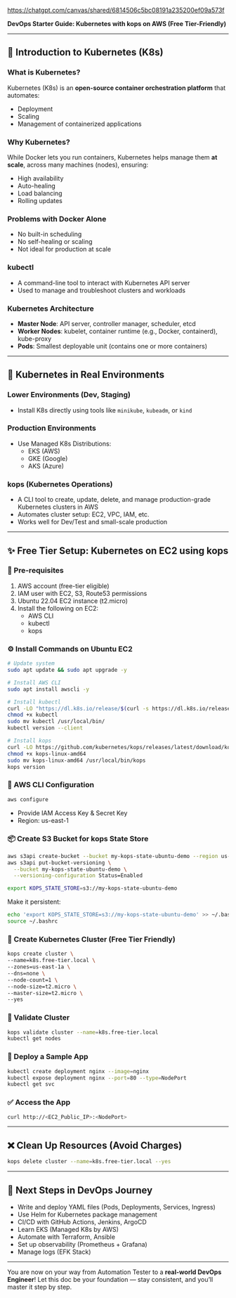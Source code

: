 https://chatgpt.com/canvas/shared/6814506c5bc08191a235200ef09a573f

**DevOps Starter Guide: Kubernetes with kops on AWS (Free Tier-Friendly)**

---

## 🚀 Introduction to Kubernetes (K8s)

### What is Kubernetes?

Kubernetes (K8s) is an **open-source container orchestration platform** that automates:

- Deployment
- Scaling
- Management of containerized applications

### Why Kubernetes?

While Docker lets you run containers, Kubernetes helps manage them **at scale**, across many machines (nodes), ensuring:

- High availability
- Auto-healing
- Load balancing
- Rolling updates

### Problems with Docker Alone

- No built-in scheduling
- No self-healing or scaling
- Not ideal for production at scale

### kubectl

- A command-line tool to interact with Kubernetes API server
- Used to manage and troubleshoot clusters and workloads

### Kubernetes Architecture

- **Master Node**: API server, controller manager, scheduler, etcd
- **Worker Nodes**: kubelet, container runtime (e.g., Docker, containerd), kube-proxy
- **Pods**: Smallest deployable unit (contains one or more containers)

---

## 🧰 Kubernetes in Real Environments

### Lower Environments (Dev, Staging)

- Install K8s directly using tools like `minikube`, `kubeadm`, or `kind`

### Production Environments

- Use Managed K8s Distributions:
  - EKS (AWS)
  - GKE (Google)
  - AKS (Azure)

### kops (Kubernetes Operations)

- A CLI tool to create, update, delete, and manage production-grade Kubernetes clusters in AWS
- Automates cluster setup: EC2, VPC, IAM, etc.
- Works well for Dev/Test and small-scale production

---

## ✨ Free Tier Setup: Kubernetes on EC2 using kops

### 📅 Pre-requisites

1. AWS account (free-tier eligible)
2. IAM user with EC2, S3, Route53 permissions
3. Ubuntu 22.04 EC2 instance (t2.micro)
4. Install the following on EC2:
   - AWS CLI
   - kubectl
   - kops

### ⚙️ Install Commands on Ubuntu EC2

```bash
# Update system
sudo apt update && sudo apt upgrade -y

# Install AWS CLI
sudo apt install awscli -y

# Install kubectl
curl -LO "https://dl.k8s.io/release/$(curl -s https://dl.k8s.io/release/stable.txt)/bin/linux/amd64/kubectl"
chmod +x kubectl
sudo mv kubectl /usr/local/bin/
kubectl version --client

# Install kops
curl -LO https://github.com/kubernetes/kops/releases/latest/download/kops-linux-amd64
chmod +x kops-linux-amd64
sudo mv kops-linux-amd64 /usr/local/bin/kops
kops version
```

### 🔑 AWS CLI Configuration

```bash
aws configure
```

- Provide IAM Access Key & Secret Key
- Region: us-east-1

### 📦 Create S3 Bucket for kops State Store

```bash
aws s3api create-bucket --bucket my-kops-state-ubuntu-demo --region us-east-1
aws s3api put-bucket-versioning \
  --bucket my-kops-state-ubuntu-demo \
  --versioning-configuration Status=Enabled

export KOPS_STATE_STORE=s3://my-kops-state-ubuntu-demo
```

Make it persistent:

```bash
echo 'export KOPS_STATE_STORE=s3://my-kops-state-ubuntu-demo' >> ~/.bashrc
source ~/.bashrc
```

### 📆 Create Kubernetes Cluster (Free Tier Friendly)

```bash
kops create cluster \
--name=k8s.free-tier.local \
--zones=us-east-1a \
--dns=none \
--node-count=1 \
--node-size=t2.micro \
--master-size=t2.micro \
--yes
```

### 🌟 Validate Cluster

```bash
kops validate cluster --name=k8s.free-tier.local
kubectl get nodes
```

### 🌌 Deploy a Sample App

```bash
kubectl create deployment nginx --image=nginx
kubectl expose deployment nginx --port=80 --type=NodePort
kubectl get svc
```

### ✅ Access the App

```bash
curl http://<EC2_Public_IP>:<NodePort>
```

---

## ❌ Clean Up Resources (Avoid Charges)

```bash
kops delete cluster --name=k8s.free-tier.local --yes
```

---

## 🚀 Next Steps in DevOps Journey

- Write and deploy YAML files (Pods, Deployments, Services, Ingress)
- Use Helm for Kubernetes package management
- CI/CD with GitHub Actions, Jenkins, ArgoCD
- Learn EKS (Managed K8s by AWS)
- Automate with Terraform, Ansible
- Set up observability (Prometheus + Grafana)
- Manage logs (EFK Stack)

---

You are now on your way from Automation Tester to a **real-world DevOps Engineer**! Let this doc be your foundation — stay consistent, and you’ll master it step by step.

